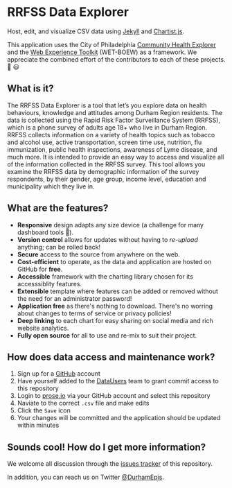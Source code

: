 # RRFSS Data Explorer

Host, edit, and visualize CSV data using [Jekyll](https://jekyllrb.com) and [Chartist.js](https://gionkunz.github.io/chartist-js/).

This application uses the City of Philadelphia [Community Health Explorer](https://healthexplorer.phila.gov) and the [Web Experience Toolkit](https://wet-boew.github.io) (WET-BOEW) as a framework. We appreciate the combined effort of the contributors to each of these projects. :clap: :smiley:

## What is it?

The RRFSS Data Explorer is a tool that let’s you explore data on health behaviours, knowledge and attitudes among Durham Region residents. The data is collected using the Rapid Risk Factor Surveillance System (RRFSS), which is a phone survey of adults age 18+ who live in Durham Region. RRFSS collects information on a variety of health topics such as tobacco and alcohol use, active transportation, screen time use, nutrition, flu immunization, public health inspections, awareness of Lyme disease, and much more. It is intended to provide an easy way to access and visualize all of the information collected in the RRFSS survey. This tool allows you examine the RRFSS data by demographic information of the survey respondents, by their gender, age group, income level, education and municipality which they live in.

## What are the features?

* **Responsive** design adapts any size device (a challenge for many dashboard tools :triumph:).
* **Version control** allows for updates without having to _re-upload_ anything; can be rolled back!
* **Secure** access to the source from anywhere on the web.
* **Cost-efficient** to operate, as the data and application are hosted on GitHub for **free**.
* **Accessible** framework with the charting library chosen for its accesssiblity features.
* **Extensible** template where features can be added or removed without the need for an administrator password! 
* **Application free** as there's nothing to download. There's no worring about changes to terms of service or privacy policies!
* **Deep linking**  to each chart for easy sharing on social media and rich website analytics.
* **Fully open source** for all to use and re-mix to suit their project.

## How does data access and maintenance work?

1. Sign up for a [GitHub](https://github.com) account
2. Have yourself added to the [DataUsers](https://github.com/orgs/DurhamRegionHARP/teams/datausers) team to grant commit access to this repository
3. Login to [prose.io](https://prose.io) via your GitHub account and select this repository
4. Naviate to the correct `.csv` file and make edits
5. Click the `Save` icon
6. Your changes will be committed and the application should be updated within minutes

## Sounds cool! How do I get more information?

We welcome all discussion through the [issues tracker](https://github.com/DurhamRegionHARP/RRFSS-data-explorer/issues) of this repository.

In addition, you can reach us on Twitter [@DurhamEpis](https://twitter.com/DurhamEpis).
